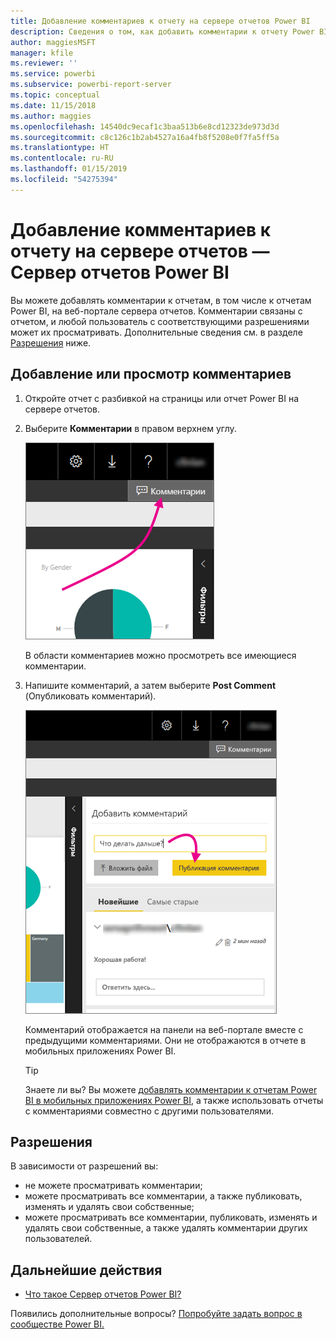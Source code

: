 ```yaml
---
title: Добавление комментариев к отчету на сервере отчетов Power BI
description: Сведения о том, как добавить комментарии к отчету Power BI или к отчету с разбивкой на страницы на сервере отчетов Power BI или SQL Server Reporting Services.
author: maggiesMSFT
manager: kfile
ms.reviewer: ''
ms.service: powerbi
ms.subservice: powerbi-report-server
ms.topic: conceptual
ms.date: 11/15/2018
ms.author: maggies
ms.openlocfilehash: 14540dc9ecaf1c3baa513b6e8cd12323de973d3d
ms.sourcegitcommit: c8c126c1b2ab4527a16a4fb8f5208e0f7fa5ff5a
ms.translationtype: HT
ms.contentlocale: ru-RU
ms.lasthandoff: 01/15/2019
ms.locfileid: "54275394"
---
```

# <a name="add-comments-to-a-report-in-a-report-server---power-bi-report-server"></a>Добавление комментариев к отчету на сервере отчетов — Сервер отчетов Power BI
Вы можете добавлять комментарии к отчетам, в том числе к отчетам Power BI, на веб-портале сервера отчетов. Комментарии связаны с отчетом, и любой пользователь с соответствующими разрешениями может их просматривать. Дополнительные сведения см. в разделе [Разрешения](#permissions) ниже.

## <a name="add-or-view-comments"></a>Добавление или просмотр комментариев
1. Откройте отчет с разбивкой на страницы или отчет Power BI на сервере отчетов.
2. Выберите **Комментарии** в правом верхнем углу.
   
    ![Выбор комментариев](media/add-comments/report-server-web-portal-comments-button.png)
   
    В области комментариев можно просмотреть все имеющиеся комментарии.
3. Напишите комментарий, а затем выберите **Post Comment** (Опубликовать комментарий).
   
    ![Публикация комментария](media/add-comments/report-server-web-portal-comments-pane.png)
   
    Комментарий отображается на панели на веб-портале вместе с предыдущими комментариями. Они не отображаются в отчете в мобильных приложениях Power BI.
   
   > [!TIP]
   > Знаете ли вы? Вы можете [добавлять комментарии к отчетам Power BI в мобильных приложениях Power BI](../consumer/mobile/mobile-annotate-and-share-a-tile-from-the-mobile-apps.md), а также использовать отчеты с комментариями совместно с другими пользователями.
   > 
   > 

## <a name="permissions"></a>Разрешения
В зависимости от разрешений вы:

* не можете просматривать комментарии;
* можете просматривать все комментарии, а также публиковать, изменять и удалять свои собственные;
* можете просматривать все комментарии, публиковать, изменять и удалять свои собственные, а также удалять комментарии других пользователей.

## <a name="next-steps"></a>Дальнейшие действия
* [Что такое Сервер отчетов Power BI?](get-started.md)  

Появились дополнительные вопросы? [Попробуйте задать вопрос в сообществе Power BI.](https://community.powerbi.com/)

